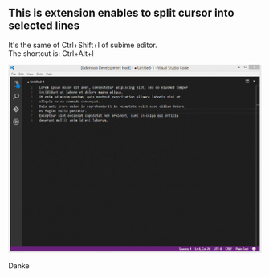 ## This is extension enables to split cursor into selected lines  
It's the same of Ctrl+Shift+l of subime editor.  
The shortcut is: Ctrl+Alt+l   
  
![Look that](./docs/split-into-lines.gif)  
  
Danke
  